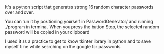 It's a python script that generates strong 16 random character passwords over and over.

You can run it by positioning yourself in PasswordGenerator/ and running ./program in terminal.
When you press the button Stop, the selected random password will be copied in your clipboard

I used it as a practice to get to know tkinter library in python and to save myself time while searching on the google for passwords
